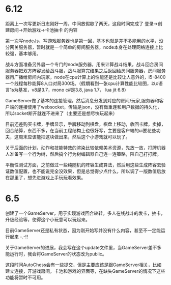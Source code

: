 # 6.12

距离上一次写更新日志刚好一周，中间放假歇了两天，这段时间完成了 登录->创建房间->开始游戏->卡池抽卡 的内容

第一次写nodeJs，写游戏服务器也是第一回，基本也就是差不多能用的水平，没分网关服务器，暂时就是一个简单的房间服务器，node本身在处理网络连接上比较强，基本够用。

战斗方面准备另外启一个专门的node服务器，用来计算战斗结果，战斗回合房间服务器把双方阵容发给战斗服，战斗服算完结果之后返回给房间服务器，房间服务器再广播给房间内玩家，node在cpu计算上的性能还是比较让人意外的，i5-8400一个线程每秒能算8人口对局300场。（假期看到一张cpu计算性能比较图，以c语言1s为基准，v8是3.7，mono c#是3.8, java 1.7， lua jit 6.8）

GameServer做了基本的连接管理，然后消息分发到对应的房间/玩家,服务器和客户端的连接使用了websocket，传输是json，没有做重连和用户数据的持久化，所以socket断开就连不进来了（主要还是想尽快玩起来）

目前还差购买卡牌，手牌显示，手牌移动到棋盘，棋盘上移动，收回卡牌，卖掉，回合结算，东西不多，在当前工程结构上也很好写，主要是客户端的ui要花些功夫，这周末应该能把这块做出来，然后这个小游戏就可以玩了。

关于后面的计划，动作和技能特效的渲染比较依赖美术资源，先放一放，打牌机器人准备写一个行为树，然后搞个行为树编辑器自己连一连策略，陪自己打打牌。

平衡性测试方面，之前做过一些纯随机的阵容生成算法，然后用这些生成阵容去验证数值配置，也不能说完全没效果，但是总觉得少点什么，所以调了一版数值后放在那里了，想先进游戏上手玩玩看效果。

# 6.5

创建了一个GameServer，用于实现游戏回合轮转，多人在线战斗的发卡，抽卡，升级经验等，使得这个小玩意可以玩起来。

目前GameServer还是私有状态，因为刚开始写并没有什么内容，甚至不一定能运行起来 -.-!!

关于GameServer的进展，我会写在这个update文件里，当GameServer差不多能运行时，我会将GameServer的状态改为public。

这段时间AutoChess会有一些提交，但是主要应该是跟GameServer相关，比如建立连接，开游戏房间，卡池和游戏的界面等，在缺失GameServer的情况下这些功能将暂时不可用。

